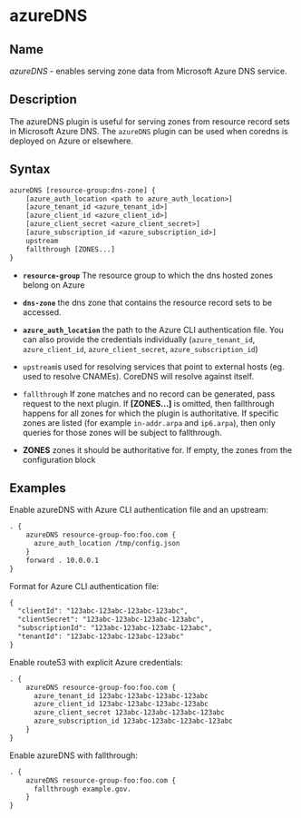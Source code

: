 # azureDNS

## Name

*azureDNS* - enables serving zone data from Microsoft Azure DNS service.

## Description

The azureDNS plugin is useful for serving zones from resource record
sets in Microsoft Azure DNS. The `azureDNS` plugin can be used when coredns is deployed on Azure or elsewhere.

## Syntax

~~~ txt
azureDNS [resource-group:dns-zone] {
    [azure_auth_location <path to azure_auth_location>]
    [azure_tenant_id <azure_tenant_id>]
    [azure_client_id <azure_client_id>]
    [azure_client_secret <azure_client_secret>]
    [azure_subscription_id <azure_subscription_id>]
    upstream
    fallthrough [ZONES...]
}
~~~

*   **`resource-group`** The resource group to which the dns hosted zones belong on Azure

*   **`dns-zone`** the dns zone that contains the resource record sets to be
    accessed.

*   **`azure_auth_location`** the path to the Azure CLI authentication file. You can also provide the credentials individually (`azure_tenant_id`, `azure_client_id`, `azure_client_secret`, `azure_subscription_id`)

*   `upstream`is used for resolving services that point to external hosts (eg. used to resolve
    CNAMEs). CoreDNS will resolve against itself.

*   `fallthrough` If zone matches and no record can be generated, pass request to the next plugin.
    If **[ZONES...]** is omitted, then fallthrough happens for all zones for which the plugin is
    authoritative. If specific zones are listed (for example `in-addr.arpa` and `ip6.arpa`), then
    only queries for those zones will be subject to fallthrough.

*   **ZONES** zones it should be authoritative for. If empty, the zones from the configuration block

## Examples

Enable azureDNS with Azure CLI authentication file and an upstream:

~~~ txt
. {
    azureDNS resource-group-foo:foo.com {
      azure_auth_location /tmp/config.json
    }
    forward . 10.0.0.1
}
~~~

Format for Azure CLI authentication file:
~~~ txt
{
  "clientId": "123abc-123abc-123abc-123abc",
  "clientSecret": "123abc-123abc-123abc-123abc",
  "subscriptionId": "123abc-123abc-123abc-123abc",
  "tenantId": "123abc-123abc-123abc-123abc"
}

~~~
Enable route53 with explicit Azure credentials:

~~~ txt
. {
    azureDNS resource-group-foo:foo.com {
      azure_tenant_id 123abc-123abc-123abc-123abc
      azure_client_id 123abc-123abc-123abc-123abc
      azure_client_secret 123abc-123abc-123abc-123abc
      azure_subscription_id 123abc-123abc-123abc-123abc
    }
}
~~~

Enable azureDNS with fallthrough:

~~~ txt
. {
    azureDNS resource-group-foo:foo.com {
      fallthrough example.gov.
    }
}
~~~

